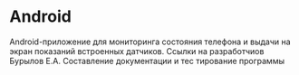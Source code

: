 # Android
Android-приложение для мониторинга состояния телефона и выдачи на экран показаний встроенных датчиков.
Ссылки на разработчиов
Бурылов Е.А. Составление документации и тес тирование программы 
